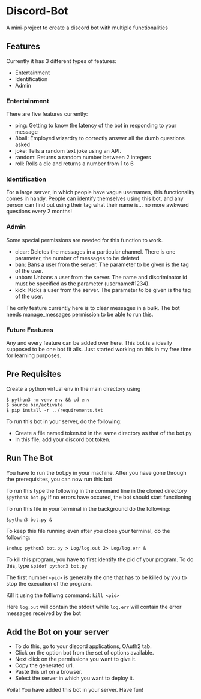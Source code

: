 # Discord-Bot
A mini-project to create a discord bot with multiple functionalities

## Features ##
Currently it has 3 different types of features:
* Entertainment
* Identification
* Admin

### Entertainment ###
There are five features currently:
* ping: Getting to know the latency of the bot in responding to your message
* 8ball: Employed wizardry to correctly answer all the dumb questions asked
* joke: Tells a random text joke using an API.
* random: Returns a random number between 2 integers
* roll: Rolls a die and returns a number from 1 to 6

### Identification ###
For a large server, in which people have vague usernames, this functionality comes in handy.
People can identify themselves using this bot, and any person can find out using their tag what their name is... no more awkward questions every 2 months!

### Admin ###
Some special permissions are needed for this function to work.
* clear: Deletes the messages in a particular channel. There is one parameter, the number of messages to be deleted
* ban: Bans a user from the server. The parameter to be given is the tag of the user.
* unban: Unbans a user from the server. The name and discriminator id must be specified as the parameter (username#1234).
* kick: Kicks a user from the server. The parameter to be given is the tag of the user.

The only feature currently here is to clear messages in a bulk.
The bot needs manage_messages permission to be able to run this.

### Future Features ###
Any and every feature can be added over here. This bot is a ideally supposed to be one bot fit alls. Just started working on this in my free time for learning purposes.


## Pre Requisites ## 
Create a python virtual env in the main directory using
```
$ python3 -m venv env && cd env
$ source bin/activate
$ pip install -r ../requirements.txt
```

To run this bot in your server, do the following:
* Create a file named token.txt in the same directory as that of the bot.py
* In this file, add your discord bot token.

## Run The Bot ##

You have to run the bot.py in your machine.
After you have gone through the prerequisites, you can now run this bot

To run this type the following in the command line in the cloned directory `$python3 bot.py`
If no errors have occured, the bot should start functioning

To run this file in your terminal in the background do the following:
```
$python3 bot.py &
```

To keep this file running even after you close your terminal, do the following:
```
$nohup python3 bot.py > Log/log.out 2> Log/log.err &
```

To kill this program, you have to first identify the pid of your program.
To do this, type `$pidof python3 bot.py`

The first number `<pid>` is generally the one that has to be killed by you to stop the execution of the program.

Kill it using the folliwng command: `kill <pid>`

Here `log.out` will contain the stdout while `log.err` will contain the error messages received by the bot

## Add the Bot on your server ###

* To do this, go to your discord applications, OAuth2 tab.
* Click on the option bot from the set of options available.
* Next click on the permissions you want to give it.
* Copy the generated url.
* Paste this url on a browser.
* Select the server in which you want to deploy it.

Voila! You have added this bot in your server. Have fun!
